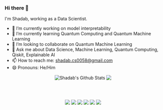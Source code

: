 ### Hi there 👋

I'm Shadab, working as a Data Scientist.

- 🔭 I’m currently working on model interpretability 
- 🌱 I’m currently learning Quantum Computing and Quantum Machine Learning
- 👯 I’m looking to collaborate on Quantum Machine Learning
- 💬 Ask me about Data Science, Machine Learning, Quantum Computing, Qiskit, Explainable AI
- 📫 How to reach me: shadab.cs0058@gmail.com
- 😄 Pronouns: He/Him


<p align = "center">
  <img align="center" src="https://readme-stats-github.vercel.app/api?username=techwithshadab&show_icons=true&include_all_commits=true&count_private=true&theme=radical" alt="Shadab's Github Stats" />
  <img align="center" src="https://readme-stats-github.vercel.app/api/top-langs/?username=techwithshadab&hide=javascript,c-sharp,html&theme=radical&count_private=true" />
</p>
</br>
</br>

<p align = "center">
<a href="https://shadabhussain.com/"><img src ="https://img.shields.io/badge/portfolio-web-%23.svg?&style=for-the-badge&logo=&logoColor=white"></a>
<a href="https://twitter.com/techwithshadab"><img src="https://img.shields.io/badge/twitter-%231DA1F2.svg?&style=for-the-badge&logo=twitter&logoColor=white"></a>
<a href="https://medium.com/@shadab.hussain01"><img src="https://img.shields.io/badge/medium-%2312100E.svg?&style=for-the-badge&logo=medium&logoColor=white"></a>
<a href="https://www.linkedin.com/in/techwithshadab/"><img src="https://img.shields.io/badge/linkedin-%230077B5.svg?&style=for-the-badge&logo=linkedin&logoColor=white"></a>
<a href="https://www.instagram.com/techwithshadab/"><img src = "https://img.shields.io/badge/instagram-%23E4405F.svg?&style=for-the-badge&logo=instagram&logoColor=white"></a>
<a href="https://www.facebook.com/techwithshadab"><img src = "https://img.shields.io/badge/facebook-%231877F2.svg?&style=for-the-badge&logo=facebook&logoColor=white"></a>
</p>
